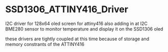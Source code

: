 # SSD1306_ATTINY416_Driver

I2C driver for 128x64 oled screen for attiny416 
also adding in at I2C BME280 sensor to monitor temperature and display it on the SSD1306 oled

these drivers are tightly coupled at this time because of storage and memory constrants of the ATTINY416

